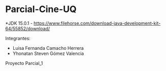 # Parcial-Cine-UQ

*JDK 15.0.1 - https://www.filehorse.com/download-java-development-kit-64/55852/download/

Integrantes:
- Luisa Fernanda Camacho Herrera
- Yhonatan Steven Gómez Valencia

Proyecto Parcial_1

